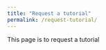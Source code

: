 ```yaml
---
title: "Request a tutorial"
permalink: /request-tutorial/
---
```


This page is to request a tutorial
